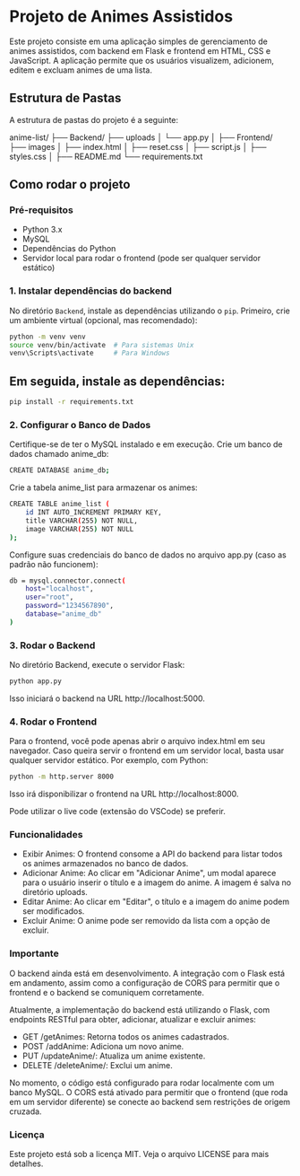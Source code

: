 # Projeto de Animes Assistidos

Este projeto consiste em uma aplicação simples de gerenciamento de animes assistidos, com backend em Flask e frontend em HTML, CSS e JavaScript. A aplicação permite que os usuários visualizem, adicionem, editem e excluam animes de uma lista.

## Estrutura de Pastas

A estrutura de pastas do projeto é a seguinte:

anime-list/ ├── Backend/ ├── uploads
            │            └── app.py
            │
            ├── Frontend/ ├── images
            │             ├── index.html
            │             ├── reset.css
            │             ├── script.js
            │             ├── styles.css
            │
            ├── README.md 
            └── requirements.txt

## Como rodar o projeto

### Pré-requisitos

- Python 3.x
- MySQL
- Dependências do Python
- Servidor local para rodar o frontend (pode ser qualquer servidor estático)

### 1. Instalar dependências do backend

No diretório `Backend`, instale as dependências utilizando o `pip`. Primeiro, crie um ambiente virtual (opcional, mas recomendado):

```bash
python -m venv venv
source venv/bin/activate  # Para sistemas Unix
venv\Scripts\activate     # Para Windows
```
## Em seguida, instale as dependências:

```bash
pip install -r requirements.txt
```

### 2. Configurar o Banco de Dados

Certifique-se de ter o MySQL instalado e em execução.
Crie um banco de dados chamado anime_db:

```bash
CREATE DATABASE anime_db;
```

Crie a tabela anime_list para armazenar os animes:

```bash
CREATE TABLE anime_list (
    id INT AUTO_INCREMENT PRIMARY KEY,
    title VARCHAR(255) NOT NULL,
    image VARCHAR(255) NOT NULL
);
```

Configure suas credenciais do banco de dados no arquivo app.py (caso as padrão não funcionem):

```bash
db = mysql.connector.connect(
    host="localhost",
    user="root",             
    password="1234567890",   
    database="anime_db"
)
```

### 3. Rodar o Backend

No diretório Backend, execute o servidor Flask:

```bash
python app.py
```
Isso iniciará o backend na URL http://localhost:5000.


### 4. Rodar o Frontend

Para o frontend, você pode apenas abrir o arquivo index.html em seu navegador. Caso queira servir o frontend em um servidor local, basta usar qualquer servidor estático. Por exemplo, com Python:

```bash
python -m http.server 8000
```
Isso irá disponibilizar o frontend na URL http://localhost:8000.

Pode utilizar o live code (extensão do VSCode) se preferir.

### Funcionalidades

* Exibir Animes: O frontend consome a API do backend para listar todos os animes armazenados no banco de dados.
* Adicionar Anime: Ao clicar em "Adicionar Anime", um modal aparece para o usuário inserir o título e a imagem do anime. A imagem é salva no diretório uploads.
* Editar Anime: Ao clicar em "Editar", o título e a imagem do anime podem ser modificados.
* Excluir Anime: O anime pode ser removido da lista com a opção de excluir.

### Importante

O backend ainda está em desenvolvimento. A integração com o Flask está em andamento, assim como a configuração de CORS para permitir que o frontend e o backend se comuniquem corretamente.

Atualmente, a implementação do backend está utilizando o Flask, com endpoints RESTful para obter, adicionar, atualizar e excluir animes:

* GET /getAnimes: Retorna todos os animes cadastrados.
* POST /addAnime: Adiciona um novo anime.
* PUT /updateAnime/<id>: Atualiza um anime existente.
* DELETE /deleteAnime/<id>: Exclui um anime.

No momento, o código está configurado para rodar localmente com um banco MySQL. O CORS está ativado para permitir que o frontend (que roda em um servidor diferente) se conecte ao backend sem restrições de origem cruzada.

### Licença

Este projeto está sob a licença MIT. Veja o arquivo LICENSE para mais detalhes.